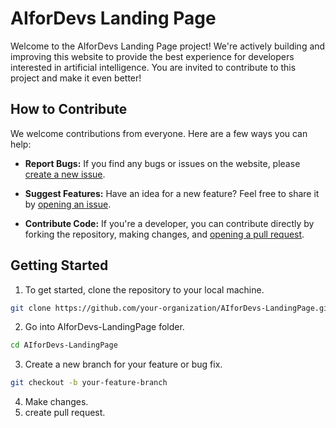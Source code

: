 # AIforDevs Landing Page

Welcome to the AIforDevs Landing Page project! We're actively building and improving this website to provide the best experience for developers interested in artificial intelligence. You are invited to contribute to this project and make it even better!

## How to Contribute

We welcome contributions from everyone. Here are a few ways you can help:

- **Report Bugs:** If you find any bugs or issues on the website, please [create a new issue](https://github.com/your-organization/AIforDevs-LandingPage/issues).

- **Suggest Features:** Have an idea for a new feature? Feel free to share it by [opening an issue](https://github.com/your-organization/AIforDevs-LandingPage/issues).

- **Contribute Code:** If you're a developer, you can contribute directly by forking the repository, making changes, and [opening a pull request](https://github.com/your-organization/AIforDevs-LandingPage/pulls).

## Getting Started

1. To get started, clone the repository to your local machine.

```bash
git clone https://github.com/your-organization/AIforDevs-LandingPage.git
```
2. Go into AIforDevs-LandingPage folder.
```bash
cd AIforDevs-LandingPage
```
3. Create a new branch for your feature or bug fix.
```bash
git checkout -b your-feature-branch
```
4. Make changes.
5. create pull request.
